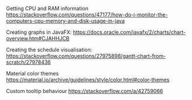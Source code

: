 Getting CPU and RAM information
https://stackoverflow.com/questions/47177/how-do-i-monitor-the-computers-cpu-memory-and-disk-usage-in-java

Creating graphs in JavaFX: 
https://docs.oracle.com/javafx/2/charts/chart-overview.htm#CJAHHJCB

Creating the schedule visualisation: 
https://stackoverflow.com/questions/27975898/gantt-chart-from-scratch/27978436

Material color themes
https://material.io/archive/guidelines/style/color.html#color-themes

Custom tooltip behaviour
https://stackoverflow.com/a/42759066
